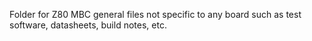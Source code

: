 Folder for Z80 MBC general files not specific to any board such as test software, datasheets, build notes, etc.

